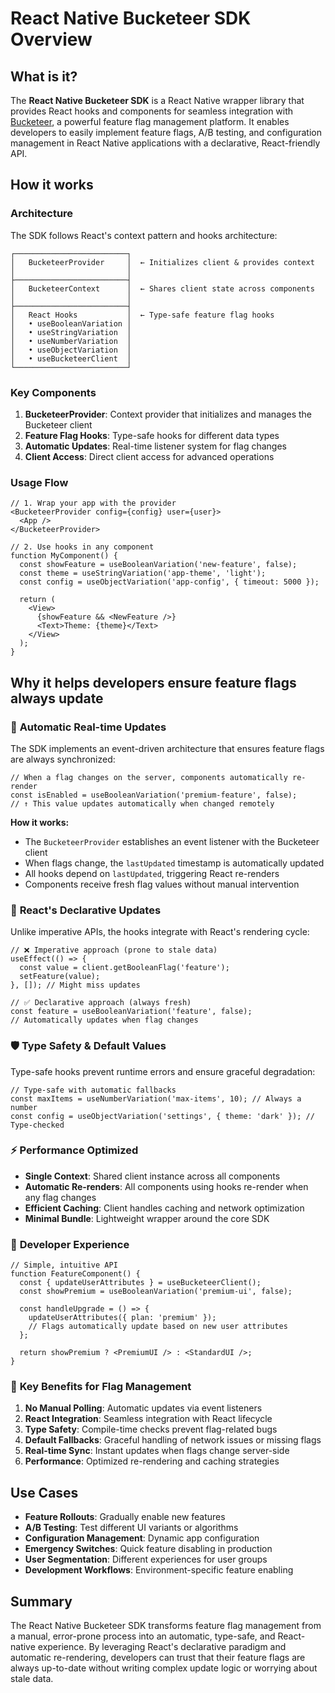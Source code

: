 # React Native Bucketeer SDK Overview

## What is it?

The **React Native Bucketeer SDK** is a React Native wrapper library that provides React hooks and components for seamless integration with [Bucketeer](https://bucketeer.io), a powerful feature flag management platform. It enables developers to easily implement feature flags, A/B testing, and configuration management in React Native applications with a declarative, React-friendly API.

## How it works

### Architecture

The SDK follows React's context pattern and hooks architecture:

```
┌─────────────────────────┐
│   BucketeerProvider     │  ← Initializes client & provides context
│                         │
├─────────────────────────┤
│   BucketeerContext      │  ← Shares client state across components
│                         │
├─────────────────────────┤
│   React Hooks           │  ← Type-safe feature flag hooks
│   • useBooleanVariation │
│   • useStringVariation  │
│   • useNumberVariation  │
│   • useObjectVariation  │
│   • useBucketeerClient  │
└─────────────────────────┘
```

### Key Components

1. **BucketeerProvider**: Context provider that initializes and manages the Bucketeer client
2. **Feature Flag Hooks**: Type-safe hooks for different data types
3. **Automatic Updates**: Real-time listener system for flag changes
4. **Client Access**: Direct client access for advanced operations

### Usage Flow

```tsx
// 1. Wrap your app with the provider
<BucketeerProvider config={config} user={user}>
  <App />
</BucketeerProvider>

// 2. Use hooks in any component
function MyComponent() {
  const showFeature = useBooleanVariation('new-feature', false);
  const theme = useStringVariation('app-theme', 'light');
  const config = useObjectVariation('app-config', { timeout: 5000 });
  
  return (
    <View>
      {showFeature && <NewFeature />}
      <Text>Theme: {theme}</Text>
    </View>
  );
}
```

## Why it helps developers ensure feature flags always update

### 🔄 **Automatic Real-time Updates**

The SDK implements an event-driven architecture that ensures feature flags are always synchronized:

```tsx
// When a flag changes on the server, components automatically re-render
const isEnabled = useBooleanVariation('premium-feature', false);
// ↑ This value updates automatically when changed remotely
```

**How it works:**
- The `BucketeerProvider` establishes an event listener with the Bucketeer client
- When flags change, the `lastUpdated` timestamp is automatically updated
- All hooks depend on `lastUpdated`, triggering React re-renders
- Components receive fresh flag values without manual intervention

### 🎯 **React's Declarative Updates**

Unlike imperative APIs, the hooks integrate with React's rendering cycle:

```tsx
// ❌ Imperative approach (prone to stale data)
useEffect(() => {
  const value = client.getBooleanFlag('feature');
  setFeature(value);
}, []); // Might miss updates

// ✅ Declarative approach (always fresh)
const feature = useBooleanVariation('feature', false);
// Automatically updates when flag changes
```

### 🛡️ **Type Safety & Default Values**

Type-safe hooks prevent runtime errors and ensure graceful degradation:

```tsx
// Type-safe with automatic fallbacks
const maxItems = useNumberVariation('max-items', 10); // Always a number
const config = useObjectVariation('settings', { theme: 'dark' }); // Type-checked
```

### ⚡ **Performance Optimized**

- **Single Context**: Shared client instance across all components
- **Automatic Re-renders**: All components using hooks re-render when any flag changes
- **Efficient Caching**: Client handles caching and network optimization
- **Minimal Bundle**: Lightweight wrapper around the core SDK

### 🔧 **Developer Experience**

```tsx
// Simple, intuitive API
function FeatureComponent() {
  const { updateUserAttributes } = useBucketeerClient();
  const showPremium = useBooleanVariation('premium-ui', false);
  
  const handleUpgrade = () => {
    updateUserAttributes({ plan: 'premium' });
    // Flags automatically update based on new user attributes
  };
  
  return showPremium ? <PremiumUI /> : <StandardUI />;
}
```

### 🚀 **Key Benefits for Flag Management**

1. **No Manual Polling**: Automatic updates via event listeners
2. **React Integration**: Seamless integration with React lifecycle
3. **Type Safety**: Compile-time checks prevent flag-related bugs
4. **Default Fallbacks**: Graceful handling of network issues or missing flags
5. **Real-time Sync**: Instant updates when flags change server-side
6. **Performance**: Optimized re-rendering and caching strategies

## Use Cases

- **Feature Rollouts**: Gradually enable new features
- **A/B Testing**: Test different UI variants or algorithms
- **Configuration Management**: Dynamic app configuration
- **Emergency Switches**: Quick feature disabling in production
- **User Segmentation**: Different experiences for user groups
- **Development Workflows**: Environment-specific feature enabling

## Summary

The React Native Bucketeer SDK transforms feature flag management from a manual, error-prone process into an automatic, type-safe, and React-native experience. By leveraging React's declarative paradigm and automatic re-rendering, developers can trust that their feature flags are always up-to-date without writing complex update logic or worrying about stale data.
